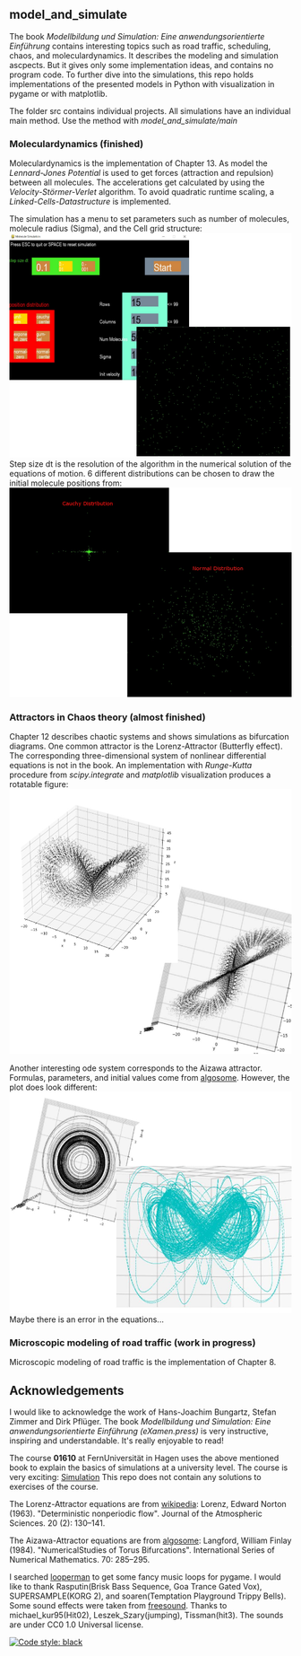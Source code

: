 ## model_and_simulate

The book *Modellbildung und Simulation: Eine anwendungsorientierte Einführung* contains interesting topics such as
road traffic, scheduling, chaos, and moleculardynamics. 
It describes the modeling and simulation ascpects. But it gives only some implementation ideas, and contains no program code.
To further dive into the simulations, this repo holds implementations
of the presented models in Python with visualization in pygame or with matplotlib. 

The folder src contains individual projects.  All simulations have an individual main method. 
Use the method with *model_and_simulate/main*

### Moleculardynamics (finished)
Moleculardynamics is the implementation of Chapter 13. As model the *Lennard-Jones Potential*
is used to get forces (attraction and repulsion) between all molecules.
The accelerations get calculated by using the *Velocity-Störmer-Verlet* algorithm.
To avoid quadratic runtime scaling, a *Linked-Cells-Datastructure* is implemented.

The simulation has a menu to set parameters such as number of molecules, molecule radius (Sigma), and the Cell grid structure:
![start screen](model_and_simulate/molecular_dynamics/pics/molecule_sim_start_uni.JPG)
Step size dt is the resolution of the algorithm in the numerical solution of the equations of motion.
6 different distributions can be chosen to draw the initial molecule positions from:
![distributions](model_and_simulate/molecular_dynamics/pics/molecule_sim_cauchy_normal.JPG)

### Attractors in Chaos theory (almost finished)
Chapter 12 describes chaotic systems and shows simulations as bifurcation diagrams. 
One common attractor is the Lorenz-Attractor (Butterfly effect). The corresponding three-dimensional
system of nonlinear differential equations is not in the book. An implementation with 
*Runge-Kutta* procedure from *scipy.integrate* and *matplotlib* visualization produces a rotatable figure:
![lorenz attractor](model_and_simulate/chaos/pics/lorenz.JPG)

Another interesting ode system corresponds to the Aizawa attractor. Formulas, parameters, and initial values come from
[algosome](https://www.algosome.com/articles/aizawa-attractor-chaos.html).
However, the plot does look different:
![aizawa attractor](model_and_simulate/chaos/pics/aizawa.JPG)
Maybe there is an error in the equations...

### Microscopic modeling of road traffic (work in progress)
Microscopic modeling of road traffic is the implementation of Chapter 8. 


## Acknowledgements
I would like to acknowledge the work of Hans-Joachim Bungartz, Stefan Zimmer and Dirk Pflüger. 
The book *Modellbildung und Simulation: Eine anwendungsorientierte Einführung (eXamen.press)* is very instructive, 
inspiring and understandable. It's really enjoyable to read!

The course **01610** at FernUniversität in Hagen uses the above mentioned book to explain the basics of 
simulations at a university level. The course is very exciting:
[Simulation](https://www.fernuni-hagen.de/mi/studium/module/sim.shtml?sg=bainf)
This repo does not contain any solutions to exercises of the course. 

The Lorenz-Attractor equations are from [wikipedia](https://en.wikipedia.org/wiki/Lorenz_system):
Lorenz, Edward Norton (1963). "Deterministic nonperiodic flow". Journal of the Atmospheric Sciences. 20 (2): 130–141. 

The Aizawa-Attractor equations are from [algosome](https://www.algosome.com/articles/aizawa-attractor-chaos.html):
Langford, William Finlay (1984). "NumericalStudies of Torus Bifurcations". 
International Series of Numerical Mathematics. 70: 285–295.

I searched [looperman](https://www.looperman.com/loops) to get some fancy music loops for pygame.
I would like to thank Rasputin(Brisk Bass Sequence, Goa Trance Gated Vox), SUPERSAMPLE(KORG 2),
and soaren(Temptation Playground Trippy Bells).
Some sound effects were taken from [freesound](https://freesound.org). Thanks to michael_kur95(Hit02),
Leszek_Szary(jumping), Tissman(hit3). The sounds are under CC0 1.0 Universal license.

[![Code style: black](https://img.shields.io/badge/code%20style-black-000000.svg)](https://github.com/psf/black)

